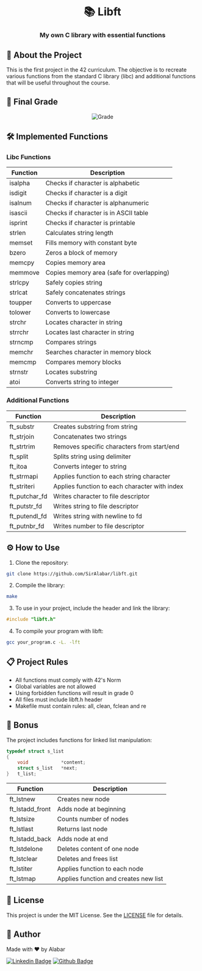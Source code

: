 <div align="center">

# 📚 Libft

### My own C library with essential functions

</div>

## 📝 About the Project

This is the first project in the 42 curriculum. The objective is to recreate various functions from the standard C library (libc) and additional functions that will be useful throughout the course.

## 🎯 Final Grade
<div align="center">

![Grade](https://img.shields.io/badge/Grade-125%2F100-brightgreen)

</div>

## 🛠️ Implemented Functions

### Libc Functions
| Function | Description |
|--------|-----------|
| isalpha | Checks if character is alphabetic |
| isdigit | Checks if character is a digit |
| isalnum | Checks if character is alphanumeric |
| isascii | Checks if character is in ASCII table |
| isprint | Checks if character is printable |
| strlen | Calculates string length |
| memset | Fills memory with constant byte |
| bzero | Zeros a block of memory |
| memcpy | Copies memory area |
| memmove | Copies memory area (safe for overlapping) |
| strlcpy | Safely copies string |
| strlcat | Safely concatenates strings |
| toupper | Converts to uppercase |
| tolower | Converts to lowercase |
| strchr | Locates character in string |
| strrchr | Locates last character in string |
| strncmp | Compares strings |
| memchr | Searches character in memory block |
| memcmp | Compares memory blocks |
| strnstr | Locates substring |
| atoi | Converts string to integer |

### Additional Functions
| Function | Description |
|--------|-----------|
| ft_substr | Creates substring from string |
| ft_strjoin | Concatenates two strings |
| ft_strtrim | Removes specific characters from start/end |
| ft_split | Splits string using delimiter |
| ft_itoa | Converts integer to string |
| ft_strmapi | Applies function to each string character |
| ft_striteri | Applies function to each character with index |
| ft_putchar_fd | Writes character to file descriptor |
| ft_putstr_fd | Writes string to file descriptor |
| ft_putendl_fd | Writes string with newline to fd |
| ft_putnbr_fd | Writes number to file descriptor |

## ⚙️ How to Use

1. Clone the repository:
```bash
git clone https://github.com/SirAlabar/libft.git
```

2. Compile the library:
```bash
make
```

3. To use in your project, include the header and link the library:
```c
#include "libft.h"
```

4. To compile your program with libft:
```bash
gcc your_program.c -L. -lft
```

## 📋 Project Rules

- All functions must comply with 42's Norm
- Global variables are not allowed
- Using forbidden functions will result in grade 0
- All files must include libft.h header
- Makefile must contain rules: all, clean, fclean and re

## 🌟 Bonus

The project includes functions for linked list manipulation:

```c
typedef struct s_list
{
    void            *content;
    struct s_list   *next;
}   t_list;
```

| Function | Description |
|--------|-----------|
| ft_lstnew | Creates new node |
| ft_lstadd_front | Adds node at beginning |
| ft_lstsize | Counts number of nodes |
| ft_lstlast | Returns last node |
| ft_lstadd_back | Adds node at end |
| ft_lstdelone | Deletes content of one node |
| ft_lstclear | Deletes and frees list |
| ft_lstiter | Applies function to each node |
| ft_lstmap | Applies function and creates new list |

## 📄 License

This project is under the MIT License. See the [LICENSE](LICENSE) file for details.

## 👋 Author

Made with ❤️ by Alabar

[![Linkedin Badge](https://img.shields.io/badge/-Hugo%20Leonardo-blue?style=flat-square&logo=Linkedin&logoColor=white&link=https://www.linkedin.com/in/hugo-leonardo-40b941106/)](https://www.linkedin.com/in/hugo-leonardo-40b941106/)
[![Github Badge](https://img.shields.io/badge/-SirAlabar-000?style=flat-square&logo=Github&logoColor=white&link=https://github.com/SirAlabar)](https://github.com/SirAlabar)

